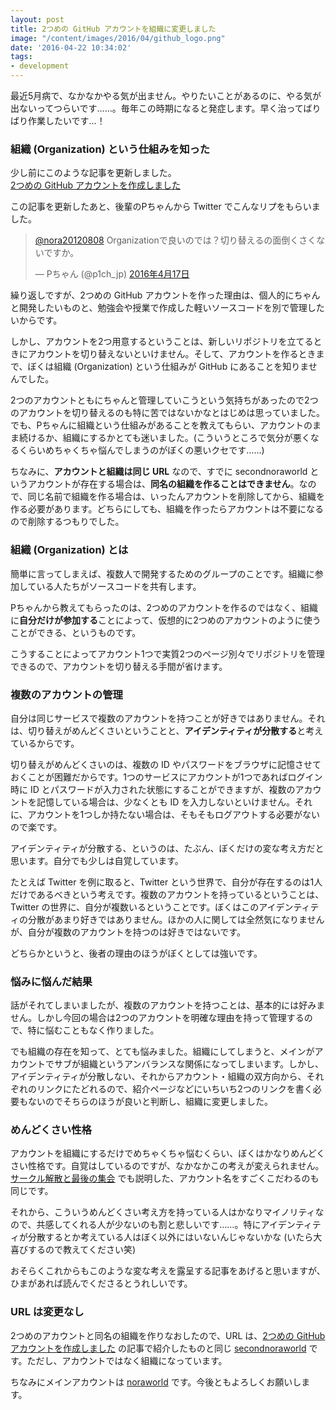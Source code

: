 ```yaml
---
layout: post
title: 2つめの GitHub アカウントを組織に変更しました
image: "/content/images/2016/04/github_logo.png"
date: '2016-04-22 10:34:02'
tags:
- development
---
```


最近5月病で、なかなかやる気が出ません。やりたいことがあるのに、やる気が出ないってつらいです……。毎年この時期になると発症します。早く治ってばりばり作業したいです…！

### 組織 (Organization) という仕組みを知った
少し前にこのような記事を更新しました。  
[2つめの GitHub アカウントを作成しました](http://blog.noraworld.jp/second-github-account/)

この記事を更新したあと、後輩のPちゃんから Twitter でこんなリプをもらいました。

<blockquote class="twitter-tweet" data-lang="ja"><p lang="ja" dir="ltr"><a href="https://twitter.com/nora20120808">@nora20120808</a> Organizationで良いのでは？切り替えるの面倒くさくないですか。</p>&mdash; Pちゃん (@p1ch_jp) <a href="https://twitter.com/p1ch_jp/status/721632103469723648">2016年4月17日</a></blockquote>
<script async src="//platform.twitter.com/widgets.js" charset="utf-8"></script>

繰り返しですが、2つめの GitHub アカウントを作った理由は、個人的にちゃんと開発したいものと、勉強会や授業で作成した軽いソースコードを別で管理したいからです。

しかし、アカウントを2つ用意するということは、新しいリポジトリを立てるときにアカウントを切り替えないといけません。そして、アカウントを作るときまで、ぼくは組織 (Organization) という仕組みが GitHub にあることを知りませんでした。

2つのアカウントともにちゃんと管理していこうという気持ちがあったので2つのアカウントを切り替えるのも特に苦ではないかなとはじめは思っていました。でも、Pちゃんに組織という仕組みがあることを教えてもらい、アカウントのまま続けるか、組織にするかとても迷いました。(こういうところで気分が悪くなるくらいめちゃくちゃ悩んでしまうのがぼくの悪いクセです……)

ちなみに、**アカウントと組織は同じ URL** なので、すでに secondnoraworld というアカウントが存在する場合は、**同名の組織を作ることはできません**。なので、同じ名前で組織を作る場合は、いったんアカウントを削除してから、組織を作る必要があります。どちらにしても、組織を作ったらアカウントは不要になるので削除するつもりでした。

### 組織 (Organization) とは
簡単に言ってしまえば、複数人で開発するためのグループのことです。組織に参加している人たちがソースコードを共有します。

Pちゃんから教えてもらったのは、2つめのアカウントを作るのではなく、組織に**自分だけが参加する**ことによって、仮想的に2つめのアカウントのように使うことができる、というものです。

こうすることによってアカウント1つで実質2つのページ別々でリポジトリを管理できるので、アカウントを切り替える手間が省けます。

### 複数のアカウントの管理
自分は同じサービスで複数のアカウントを持つことが好きではありません。それは、切り替えがめんどくさいということと、**アイデンティティが分散する**と考えているからです。

切り替えがめんどくさいのは、複数の ID やパスワードをブラウザに記憶させておくことが困難だからです。1つのサービスにアカウントが1つであればログイン時に ID とパスワードが入力された状態にすることができますが、複数のアカウントを記憶している場合は、少なくとも ID を入力しないといけません。それに、アカウントを1つしか持たない場合は、そもそもログアウトする必要がないので楽です。

アイデンティティが分散する、というのは、たぶん、ぼくだけの変な考え方だと思います。自分でも少しは自覚しています。

たとえば Twitter を例に取ると、Twitter という世界で、自分が存在するのは1人だけであるべきという考えです。複数のアカウントを持っているということは、Twitter の世界に、自分が複数いるということです。ぼくはこのアイデンティティの分散があまり好きではありません。ほかの人に関しては全然気になりませんが、自分が複数のアカウントを持つのは好きではないです。

どちらかというと、後者の理由のほうがぼくとしては強いです。

### 悩みに悩んだ結果
話がそれてしまいましたが、複数のアカウントを持つことは、基本的には好みません。しかし今回の場合は2つのアカウントを明確な理由を持って管理するので、特に悩むこともなく作りました。

でも組織の存在を知って、とても悩みました。組織にしてしまうと、メインがアカウントでサブが組織というアンバランスな関係になってしまいます。しかし、アイデンティティが分散しない、それからアカウント・組織の双方向から、それぞれのリンクにたどれるので、紹介ページなどにいちいち2つのリンクを書く必要もないのでそちらのほうが良いと判断し、組織に変更しました。

### めんどくさい性格
アカウントを組織にするだけでめちゃくちゃ悩むくらい、ぼくはかなりめんどくさい性格です。自覚はしているのですが、なかなかこの考えが変えられません。[サークル解散と最後の集会](http://blog.noraworld.jp/circle-breakup/) でも説明した、アカウント名をすごくこだわるのも同じです。

それから、こういうめんどくさい考え方を持っている人はかなりマイノリティなので、共感してくれる人が少ないのも割と悲しいです……。特にアイデンティティが分散するとか考えている人はぼく以外にはいないんじゃないかな (いたら大喜びするので教えてください笑)

おそらくこれからもこのような変な考えを露呈する記事をあげると思いますが、ひまがあれば読んでくださるとうれしいです。

### URL は変更なし
2つめのアカウントと同名の組織を作りなおしたので、URL は、[2つめの GitHub アカウントを作成しました](http://blog.noraworld.jp/second-github-account/) の記事で紹介したものと同じ <a href="https://github.com/secondnoraworld" target="_blank">secondnoraworld</a> です。ただし、アカウントではなく組織になっています。

ちなみにメインアカウントは <a href="https://github.com/noraworld" target="_blank">noraworld</a> です。今後ともよろしくお願いします。